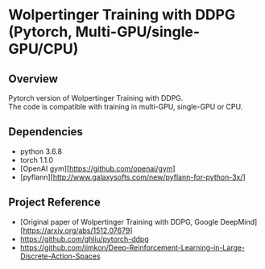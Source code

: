 # Wolpertinger Training with DDPG (Pytorch, Multi-GPU/single-GPU/CPU)
## Overview
Pytorch version of Wolpertinger Training with DDPG. <br>
The code is compatible with training in multi-GPU, single-GPU or CPU. <br>

## Dependencies
* python 3.6.8
* torch 1.1.0
* [OpenAI gym][https://github.com/openai/gym]
* [pyflann][http://www.galaxysofts.com/new/pyflann-for-python-3x/]

## Project Reference
* [Original paper of Wolpertinger Training with DDPG, Google DeepMind][https://arxiv.org/abs/1512.07679]
* https://github.com/ghliu/pytorch-ddpg
* https://github.com/jimkon/Deep-Reinforcement-Learning-in-Large-Discrete-Action-Spaces
